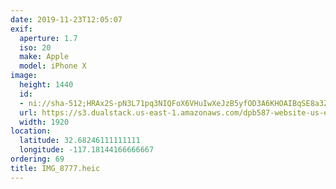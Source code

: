 ```yaml
---
date: 2019-11-23T12:05:07
exif:
  aperture: 1.7
  iso: 20
  make: Apple
  model: iPhone X
image:
  height: 1440
  id:
  - ni://sha-512;HRAx2S-pN3L71pq3NIQFoX6VHuIwXeJzB5yfOD3A6KHOAIBqSE8a3ZMethRx__6JejyVo1Y5zOXmMRwhyWnY3w
  url: https://s3.dualstack.us-east-1.amazonaws.com/dpb587-website-us-east-1/asset/gallery/2019-san-diego/18adf209-7e5c-d468-0e3e-4217685bc673~1920.jpg
  width: 1920
location:
  latitude: 32.68246111111111
  longitude: -117.18144166666667
ordering: 69
title: IMG_8777.heic
---
```

